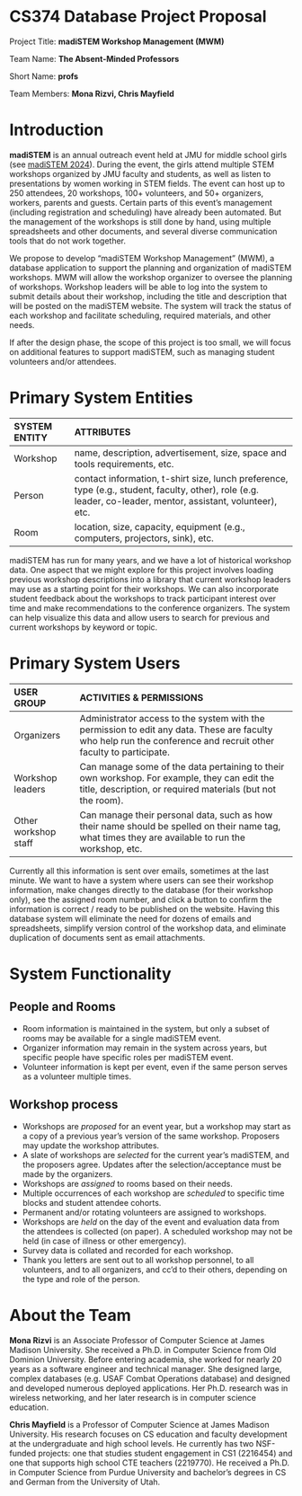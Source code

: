 # CS374 Database Project Proposal

Project Title: **madiSTEM Workshop Management (MWM)**

Team Name: **The Absent-Minded Professors**

Short Name: **profs**

Team Members: **Mona Rizvi, Chris Mayfield**

# Introduction

**madiSTEM** is an annual outreach event held at JMU for middle school girls (see [madiSTEM 2024](https://www.jmu.edu/mathstat/madistem/)).  During the event, the girls attend multiple STEM workshops organized by JMU faculty and students, as well as listen to presentations by women working in STEM fields.  The event can host up to 250 attendees, 20 workshops, 100+ volunteers, and 50+ organizers, workers, parents and guests.  Certain parts of this event’s management (including registration and scheduling) have already been automated. But the management of the workshops is still done by hand, using multiple spreadsheets and other documents, and several diverse communication tools that do not work together.

We propose to develop “madiSTEM Workshop Management” (MWM), a database application to support the planning and organization of madiSTEM workshops.  MWM will allow the workshop organizer to oversee the planning of workshops.  Workshop leaders will be able to log into the system to submit details about their workshop, including the title and description that will be posted on the madiSTEM website. The system will track the status of each workshop and facilitate scheduling, required materials, and other needs.

If after the design phase, the scope of this project is too small, we will focus on additional features to support madiSTEM, such as managing student volunteers and/or attendees.

# Primary System Entities

| SYSTEM ENTITY | ATTRIBUTES |
| :---- | :---- |
| Workshop | name, description, advertisement, size, space and tools requirements, etc. |
| Person | contact information, t-shirt size, lunch preference, type (e.g., student, faculty, other), role (e.g. leader, co-leader, mentor, assistant, volunteer), etc. |
| Room | location, size, capacity, equipment (e.g., computers, projectors, sink), etc. |

madiSTEM has run for many years, and we have a lot of historical workshop data. One aspect that we might explore for this project involves loading previous workshop descriptions into a library that current workshop leaders may use as a starting point for their workshops. We can also incorporate student feedback about the workshops to track participant interest over time and make recommendations to the conference organizers. The system can help visualize this data and allow users to search for previous and current workshops by keyword or topic.

# Primary System Users

| USER GROUP | ACTIVITIES & PERMISSIONS |
| :---- | :---- |
| Organizers | Administrator access to the system with the permission to edit any data. These are faculty who help run the conference and recruit other faculty to participate. |
| Workshop leaders | Can manage some of the data pertaining to their own workshop. For example, they can edit the title, description, or required materials (but not the room). |
| Other workshop staff | Can manage their personal data, such as how their name should be spelled on their name tag, what times they are available to run the workshop, etc. |

Currently all this information is sent over emails, sometimes at the last minute. We want to have a system where users can see their workshop information, make changes directly to the database (for their workshop only), see the assigned room number, and click a button to confirm the information is correct / ready to be published on the website. Having this database system will eliminate the need for dozens of emails and spreadsheets, simplify version control of the workshop data, and eliminate duplication of documents sent as email attachments.

# System Functionality

## People and Rooms

* Room information is maintained in the system, but only a subset of rooms may be available for a single madiSTEM event.
* Organizer information may remain in the system across years, but specific people have specific roles per madiSTEM event.
* Volunteer information is kept per event, even if the same person serves as a volunteer multiple times.

## Workshop process

* Workshops are *proposed* for an event year, but a workshop may start as a copy of a previous year’s version of the same workshop.  Proposers may update the workshop attributes.
* A slate of workshops are *selected* for the current year’s madiSTEM, and the proposers agree.  Updates after the selection/acceptance must be made by the organizers.
* Workshops are *assigned* to rooms based on their needs.
* Multiple occurrences of each workshop are *scheduled* to specific time blocks and student attendee cohorts.
* Permanent and/or rotating volunteers are assigned to workshops.
* Workshops are *held* on the day of the event and evaluation data from the attendees is collected (on paper).  A scheduled workshop may not be held (in case of illness or other emergency).
* Survey data is collated and recorded for each workshop.
* Thank you letters are sent out to all workshop personnel, to all volunteers, and to all organizers, and cc’d to their others, depending on the type and role of the person.

# About the Team

**Mona Rizvi** is an Associate Professor of Computer Science at James Madison University. She received a Ph.D. in Computer Science from Old Dominion University. Before entering academia, she worked for nearly 20 years as a software engineer and technical manager. She designed large, complex databases (e.g. USAF Combat Operations database) and designed and developed numerous deployed applications. Her Ph.D. research was in wireless networking, and her later research is in computer science education.

**Chris Mayfield** is a Professor of Computer Science at James Madison University. His research focuses on CS education and faculty development at the undergraduate and high school levels. He currently has two NSF-funded projects: one that studies student engagement in CS1 (2216454) and one that supports high school CTE teachers (2219770). He received a Ph.D. in Computer Science from Purdue University and bachelor’s degrees in CS and German from the University of Utah.

